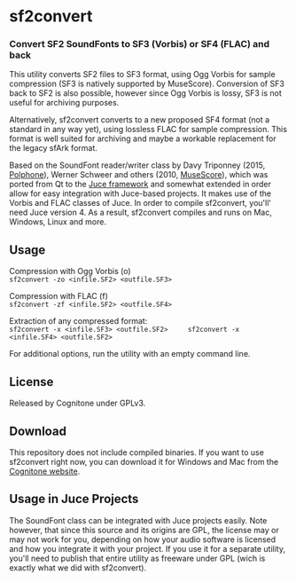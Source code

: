 # sf2convert
### Convert SF2 SoundFonts to SF3 (Vorbis) or SF4 (FLAC) and back 

This utility converts SF2 files to SF3 format, using Ogg Vorbis for sample compression (SF3 is natively supported by MuseScore). Conversion of SF3 back to SF2 is also possible, however since Ogg Vorbis is lossy, SF3 is not useful for archiving purposes.

Alternatively, sf2convert converts to a new proposed SF4 format (not a standard in any way yet), using lossless FLAC for sample compression. This format is well suited for archiving and maybe a workable replacement for the legacy sfArk format.

Based on the SoundFont reader/writer class by Davy Triponney (2015, [Polphone](https://github.com/davy7125/polyphone)), Werner Schweer and others (2010, [MuseScore](https://github.com/musescore/MuseScore)), which was ported from Qt to the [Juce framework](https://www.juce.com) and somewhat extended in order allow for easy integration with Juce-based projects. It makes use of the Vorbis and FLAC classes of Juce. In order to compile sf2convert, you'll' need Juce version 4. As a result, sf2convert compiles and runs on Mac, Windows, Linux and more.

## Usage

Compression with Ogg Vorbis (o)    
`sf2convert -zo <infile.SF2> <outfile.SF3>`    
     
Compression with FLAC (f)    
`sf2convert -zf <infile.SF2> <outfile.SF4>`    
    
Extraction of any compressed format:    
`sf2convert -x <infile.SF3> <outfile.SF2>    
sf2convert -x <infile.SF4> <outfile.SF2>`    
    
For additional options, run the utility with an empty command line.


## License

Released by Cognitone under GPLv3.

## Download

This repository does not include compiled binaries. If you want to use sf2convert right now, you can download it for Windows and Mac from the [Cognitone website](http://www.cognitone.com/link.stml?from=github&to=opensource).

## Usage in Juce Projects

The SoundFont class can be integrated with Juce projects easily. Note however, that since this source and its origins are GPL, the license may or may not work for you, depending on how your audio software is licensed and how you integrate it with your project. If you use it for a separate utility, you'll need to publish that entire utility as freeware under GPL (wich is exactly what we did with sf2convert).